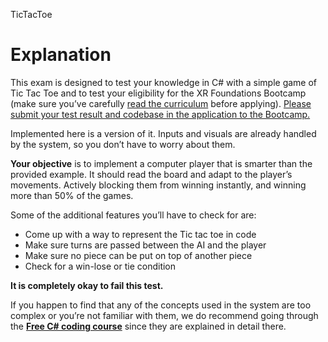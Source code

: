 TicTacToe

# Explanation

This exam is designed to test your knowledge in C# with a simple game of Tic Tac Toe and to test your eligibility for the XR Foundations Bootcamp (make sure you’ve carefully [read the curriculum](https://docsend.com/view/5nhpcnp) before applying). [Please submit your test result and codebase in the application to the Bootcamp.](https://xrbootcamp.com/application-form/)

Implemented here is a version of it. Inputs and visuals are already handled by the system, so you don’t have to worry about them.

**Your objective** is to implement a computer player that is smarter than the provided example. It should read the board and adapt to the player’s movements. Actively blocking them from winning instantly, and winning more than 50% of the games.

Some of the additional features you’ll have to check for are:

- Come up with a way to represent the Tic tac toe in code
- Make sure turns are passed between the AI and the player
- Make sure no piece can be put on top of another piece
- Check for a win-lose or tie condition

**It is completely okay to fail this test.** 

If you happen to find that any of the concepts used in the system are too complex or you’re not familiar with them, we do recommend going through the **[Free C# coding course](https://academy.xrbootcamp.com/courses/coding-with-unity)** since they are explained in detail there.